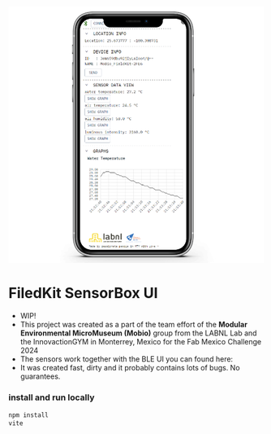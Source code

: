 ![Filedkit SensorBox](src/assets/images/title.png)
# FiledKit SensorBox UI
- WIP!
- This project was created as a part of the team effort of the **Modular Environmental MicroMuseum (Mobio)** group from the LABNL Lab and the InnovactionGYM in Monterrey, Mexico for the Fab Mexico Challenge 2024
- The sensors work together with the BLE UI you can found here: 
- It was created fast, dirty and it probably contains lots of bugs. No guarantees.

### install and run locally
```
npm install
vite
```